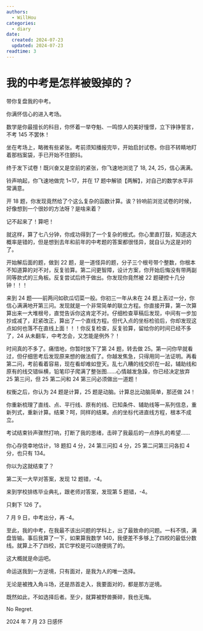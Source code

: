 ```yaml
---
authors:
  - WillHou
categories:
  - diary
date:
  created: 2024-07-23
  updated: 2024-07-23
readtime: 3
---
```


# 我的中考是怎样被毁掉的？

带你复盘我的中考。

<!-- more -->

你满怀信心的进入考场。

数学是你最擅长的科目，你怀着一举夺魁、一鸣惊人的美好憧憬，立下铮铮誓言，不考 145 不罢休！

坐在考场上，略微有些紧张。考前须知播报完毕，开始启封试卷。你目不转睛地盯着那档案袋，手已开始不住颤抖。

终于发下试卷！既兴奋又是空前的紧张，你飞速地浏览了 18, 24, 25，信心满满。

铃声响起，你飞速地做完 1~17，并在 17 题中解锁【两解】，对自己的数学水平非常满意。

开 18 题，你发现竟然给了个这么复杂的函数计算。诶？铃响前浏览试卷的时候，好像想到一个很妙的方法呀？是啥来着？

记不起来了！算吧！

就这样，算了七八分钟，你成功得到了一个复杂的根式。你心里直打鼓，知道这大概率是错的，但是想到去年和前年的中考题的答案都很怪异，就自认为这是对的了。

开始解后面的题，做到 22 题，是一道怪异的题，分子三个根号带个整数，你根本不知道算的对不对，反复验算。第二问更智障，设计方案，你开始后悔没有带两副同等款式的三角板。反复尝试后终于做出。你发现你竟然被 22 题硬控十几分钟！！！

来到 24 题——前两问如砍瓜切菜一般。你初三一年从未在 24 题上丢过一分，你信心满满地开第三问。发现就是一个非常简单的联立方程。你直接开算，第一次算算出来一大堆根号，直觉告诉你这肯定不对。仔细检查草稿后发现，中间有一步加抄成减了，赶紧改正，算出了一个直线方程。但代入点的坐标检验后，你却发现这点如何也落不在直线上面！！！你反复检查，反复验算，留给你的时间已经不多了，24 从未翻车，中考怎会，又怎能是例外？！

时间真的不多了。痛惜地，你暂时放下了第 24 题，转去做 25。第一问你早就看过，但仔细思考后发现原来想的做法假了。你越发焦急，只得用同一法证明。再看第二问，考前看着容易，现在看却难如登天。乱七八糟的线交织在一起，辅助线和原有的线交错纵横，铅笔印子爬满了整张图……心情越发急躁，你已经决定放弃 25 第三问，但 25 第二问和 24 第三问必须做出一道题！

权衡之后，你认为 24 题是计算，25 题是动脑。计算总比动脑简单，那还做 24！

你重新梳理了直线、点、平行线、原有的线、已知条件、辅助线等一系列信息，重新列式，重新计算。结果？呵，同样的结果。点的坐标代进直线方程，根本不成立。

考试结束铃声骤然打响，打断了我的思绪，击碎了我最后的一点挣扎的希望……

你心存侥幸地估计，18 题扣 4 分，24 第三问扣 4 分，25 第二问第三问各扣 4 分，也只有 134。

你以为这就结束了？

第二天一大早对答案，发现 12 题错，-4。

来到学校排练毕业典礼，跟老师对答案，发现第 5 题错，-4。

只剩下 126 了。

7 月 9 日，中考出分，再 -4。

至此，我的中考，在我最不该出问题的学科上，出了最致命的问题。一科不慎，满盘皆输。事后我算了一下，如果算我数学 140，我便差不多够上了四校的最低分数线。就算上不了四校，其它学校是可以随便挑了的。

这大概就是命运吧。

命运送我到一方逆境，只有面对，是我为人的唯一选择。

无论是被拽入角斗场，还是昂首走入，我要面对的，都是那方逆境。

既然如此，不如选择后者。至少，就算被野兽撕碎，我也无悔。

No Regret.

2024 年 7 月 23 日感怀
